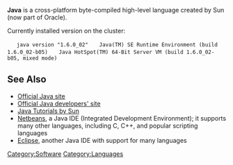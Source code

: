 **Java** is a cross-platform byte-compiled high-level language created
by Sun (now part of Oracle).

Currently installed version on the cluster:

`   java version "1.6.0_02"`
`   Java(TM) SE Runtime Environment (build 1.6.0_02-b05)`
`   Java HotSpot(TM) 64-Bit Server VM (build 1.6.0_02-b05, mixed mode)`

## See Also

  - [Official Java site](http://java.com/)
  - [Official Java developers' site](http://java.sun.com/)
  - [Java Tutorials by Sun](http://java.sun.com/docs/books/tutorial/)
  - [Netbeans](http://netbeans.org/), a Java IDE (Integrated Development
    Environment); it supports many other languages, including C, C++,
    and popular scripting languages
  - [Eclipse](http://www.eclipse.org/), another Java IDE with support
    for many languages

[Category:Software](Category:Software "wikilink")
[Category:Languages](Category:Languages "wikilink")
